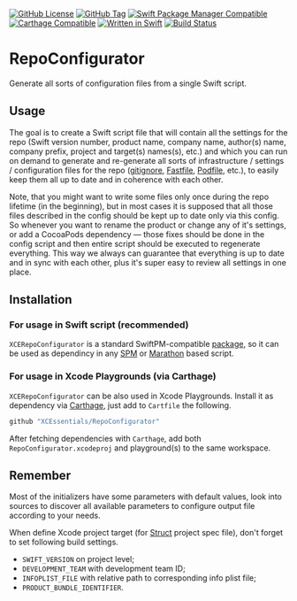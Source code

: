 [![GitHub License](https://img.shields.io/github/license/XCEssentials/RepoConfigurator.svg?longCache=true)](LICENSE)
[![GitHub Tag](https://img.shields.io/github/tag/XCEssentials/RepoConfigurator.svg?longCache=true)](https://github.com/XCEssentials/RepoConfigurator/tags)
[![Swift Package Manager Compatible](https://img.shields.io/badge/SPM-compatible-brightgreen.svg?longCache=true)](Package.swift)
[![Carthage Compatible](https://img.shields.io/badge/Carthage-compatible-brightgreen.svg?longCache=true)](https://github.com/Carthage/Carthage)
[![Written in Swift](https://img.shields.io/badge/Swift-4.2-orange.svg?longCache=true)](https://swift.org)
[![Build Status](https://app.bitrise.io/app/434645f081b33ed5/status.svg?token=1T4cZnBtaminrPsDwHYGYg&branch=master)](https://app.bitrise.io/app/434645f081b33ed5)

# RepoConfigurator

Generate all sorts of configuration files from a single Swift script.

## Usage

The goal is to create a Swift script file that will contain all the settings for the repo (Swift version number, product name, company name, author(s) name, company prefix, project and target(s) names(s), etc.) and which you can run on demand to generate and re-generate all sorts of infrastructure / settings / configuration files for the repo ([gitignore](https://git-scm.com/docs/gitignore), [Fastfile](https://fastlane.tools/), [Podfile](https://guides.cocoapods.org/syntax/podfile.html), etc.), to easily keep them all up to date and in coherence with each other.

Note, that you might want to write some files only once during the repo lifetime (in the beginning), but in most cases it is supposed that all those files described in the config should be kept up to date only via this config. So whenever you want to rename the product or change any of it's settings, or add a CocoaPods dependency — those fixes should be done in the config script and then entire script should be executed to regenerate everything. This way we always can guarantee that everything is up to date and in sync with each other, plus it's super easy to review all settings in one place.

## Installation

### For usage in Swift script (recommended)

`XCERepoConfigurator` is a standard SwiftPM-compatible [package](Package.swift), so it can be used as dependincy in any [SPM](https://github.com/apple/swift-package-manager/tree/master/Documentation) or [Marathon](https://github.com/JohnSundell/Marathon) based script.

### For usage in Xcode Playgrounds (via Carthage)

`XCERepoConfigurator` can be also used in Xcode Playgrounds. Install it as dependency via [Carthage](https://github.com/Carthage/Carthage), just add to `Cartfile` the following.

```ruby
github "XCEssentials/RepoConfigurator"
```

After fetching dependencies with `Carthage`, add both `RepoConfigurator.xcodeproj` and playground(s) to the same workspace.

## Remember

Most of the initializers have some parameters with default values, look into sources to discover all available parameters to configure output file according to your needs.

When define Xcode project target (for [Struct](https://github.com/lyptt/struct) project spec file), don't forget to set following build settings.
- `SWIFT_VERSION` on project level;
- `DEVELOPMENT_TEAM` with development team ID;
- `INFOPLIST_FILE` with relative path to corresponding info plist file;
- `PRODUCT_BUNDLE_IDENTIFIER`.
